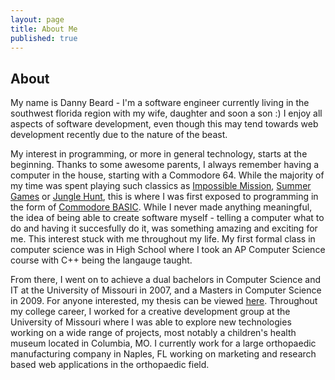 ```yaml
---
layout: page
title: About Me
published: true
---
```


[thesis]: https://mospace.umsystem.edu/xmlui/handle/10355/5346 (Firefly)
[basic]: http://en.wikipedia.org/wiki/Commodore_BASIC (Commodore BASIC)
[summergames]: http://en.wikipedia.org/wiki/Summer_Games (Summer Games)
[impossiblemission]: http://en.wikipedia.org/wiki/Impossible_Mission (Impossible Mission)
[junglehunt]: http://en.wikipedia.org/wiki/Jungle_Hunt (Jungle Hunt)

About
-----------------

My name is Danny Beard - I'm a software engineer currently living in the southwest florida region with my wife, daughter and soon a son :) I enjoy all aspects of software development, even though this may tend towards web development recently due to the nature of the beast.

My interest in programming, or more in general technology, starts at the beginning. Thanks to some awesome parents, I always remember having a computer in the house, starting with a Commodore 64. While the majority of my time was spent playing such classics as [Impossible Mission][impossiblemission], [Summer Games][summergames] or [Jungle Hunt][junglehunt], this is where I was first exposed to programming in the form of [Commodore BASIC][basic]. While I never made anything meaningful, the idea of being able to create software myself - telling a computer what to do and having it succesfully do it, was something amazing and exciting for me. This interest stuck with me throughout my life. My first formal class in computer science was in High School where I took an AP Computer Science course with C++ being the langauge taught.

From there, I went on to achieve a dual bachelors in Computer Science and IT at the University of Missouri in 2007, and a Masters in Computer Science in 2009. For anyone interested, my thesis can be viewed [here][thesis]. Throughout my college career, I worked for a creative development group at the University of Missouri where I was able to explore new technologies working on a wide range of projects, most notably a children's health museum located in Columbia, MO. I currently work for a large orthopaedic manufacturing company in Naples, FL working on marketing and research based web applications in the orthopaedic field.